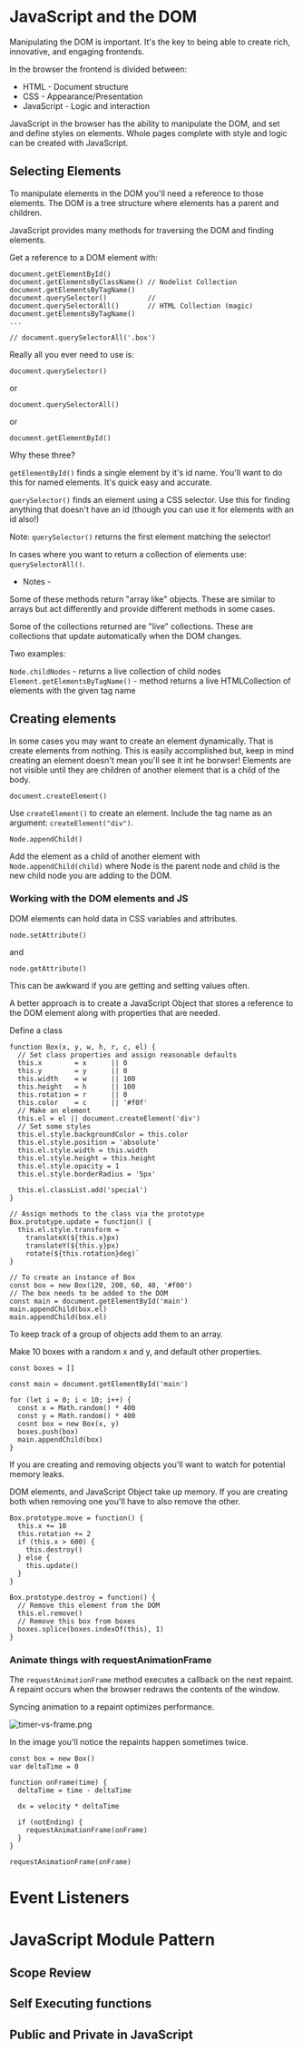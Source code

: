 # JavaScript and the DOM

Manipulating the DOM is important. It's the key to being able to 
create rich, innovative, and engaging frontends. 

In the browser the frontend is divided between: 

- HTML - Document structure
- CSS - Appearance/Presentation
- JavaScript - Logic and interaction

JavaScript in the browser has the ability to manipulate the DOM, 
and set and define styles on elements. Whole pages complete with 
style and logic can be created with JavaScript. 

## Selecting Elements

To manipulate elements in the DOM you'll need a reference to
those elements. The DOM is a tree structure where elements 
has a parent and children. 

JavaScript provides many methods for traversing the DOM and 
finding elements. 

Get a reference to a DOM element with: 

```
document.getElementById()
document.getElementsByClassName() // Nodelist Collection
document.getElementsByTagName() 
document.querySelector()          // 
document.querySelectorAll()       // HTML Collection (magic)
document.getElementsByTagName()
...

// document.querySelectorAll('.box')
```

Really all you ever need to use is: 

`document.querySelector()`

or 

`document.querySelectorAll()`

or 

`document.getElementById()`

Why these three? 

`getElementById()` finds a single element by it's id name. 
You'll want to do this for named elements. It's quick easy 
and accurate. 

`querySelector()` finds an element using a CSS selector. 
Use this for finding anything that doesn't have an id
(though you can use it for elements with an id also!)

Note: `querySelector()` returns the first element matching
the selector! 

In cases where you want to return a collection of elements 
use: `querySelectorAll()`.

- Notes - 

Some of these methods return "array like" objects. These
are similar to arrays but act differently and provide 
different methods in some cases. 

Some of the collections returned are "live" collections.
These are collections that update automatically when the 
DOM changes. 

Two examples:

`Node.childNodes` - returns a live collection of child nodes
`Element.getElementsByTagName()` - method returns a live 
HTMLCollection of elements with the given tag name

## Creating elements

In some cases you may want to create an element dynamically. 
That is create elements from nothing. This is easily 
accomplished but, keep in mind creating an element doesn't 
mean you'll see it int he borwser! Elements are not visible 
until they are children of another element that is a child 
of the body. 

`document.createElement()`

Use `createElement()` to create an element. Include the 
tag name as an argument: `createElement("div")`. 

`Node.appendChild()`

Add the element as a child of another element with 
`Node.appendChild(child)` where Node is the parent node and 
child is the new child node you are adding to the DOM. 


### Working with the DOM elements and JS

DOM elements can hold data in CSS variables and attributes.

`node.setAttribute()`

and 

`node.getAttribute()`

This can be awkward if you are getting and setting values
often. 

A better approach is to create a JavaScript Object that 
stores a reference to the DOM element along with properties
that are needed. 

Define a class

```
function Box(x, y, w, h, r, c, el) {
  // Set class properties and assign reasonable defaults
  this.x        = x      || 0
  this.y        = y      || 0
  this.width    = w      || 100
  this.height   = h      || 100
  this.rotation = r      || 0
  this.color    = c      || '#f0f'
  // Make an element 
  this.el = el || document.createElement('div')
  // Set some styles
  this.el.style.backgroundColor = this.color
  this.el.style.position = 'absolute'
  this.el.style.width = this.width
  this.el.style.height = this.height
  this.el.style.opacity = 1
  this.el.style.borderRadius = '5px'
  
  this.el.classList.add('special')
}

// Assign methods to the class via the prototype
Box.prototype.update = function() {
  this.el.style.transform = `
    translateX(${this.x}px) 
    translateY(${this.y}px) 
    rotate(${this.rotation}deg)`
}

// To create an instance of Box 
const box = new Box(120, 200, 60, 40, '#f00')
// The box needs to be added to the DOM
const main = document.getElementById('main')
main.appendChild(box.el)
main.appendChild(box.el)
```

To keep track of a group of objects add them to an array. 

Make 10 boxes with a random x and y, and default other
properties. 

```
const boxes = []

const main = document.getElementById('main')

for (let i = 0; i < 10; i++) {
  const x = Math.random() * 400
  const y = Math.random() * 400
  cosnt box = new Box(x, y)
  boxes.push(box)
  main.appendChild(box)
}
```

If you are creating and removing objects you'll want to 
watch for potential memory leaks. 

DOM elements, and JavaScript Object take up memory. If you
are creating both when removing one you'll have to also
remove the other. 

```
Box.prototype.move = function() {
  this.x += 10
  this.rotation += 2
  if (this.x > 600) {
    this.destroy()
  } else {
    this.update()
  }
}

Box.prototype.destroy = function() {
  // Remove this element from the DOM
  this.el.remove() 
  // Remove this box from boxes
  boxes.splice(boxes.indexOf(this), 1) 
}
```

### Animate things with requestAnimationFrame

The `requestAnimationFrame` method executes a callback on the 
next repaint. A repaint occurs when the browser redraws the 
contents of the window. 

Syncing animation to a repaint optimizes performance. 

![timer-vs-frame.png](timer-vs-frame.png)

In the image you'll notice the repaints happen sometimes
twice. 


```
const box = new Box()
var deltaTime = 0 

function onFrame(time) {
  deltaTime = time - deltaTime 
  
  dx = velocity * deltaTime
  
  if (notEnding) {
    requestAnimationFrame(onFrame)
  } 
}

requestAnimationFrame(onFrame)
```

# Event Listeners



# JavaScript Module Pattern 



## Scope Review 

## Self Executing functions 

## Public and Private in JavaScript



